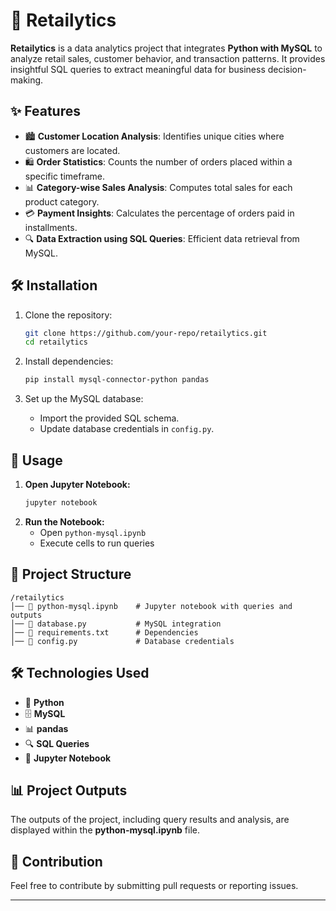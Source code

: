 # 🛒 Retailytics

**Retailytics** is a data analytics project that integrates **Python with MySQL** to analyze retail sales, customer behavior, and transaction patterns. It provides insightful SQL queries to extract meaningful data for business decision-making.

## ✨ Features

- 🏙️ **Customer Location Analysis**: Identifies unique cities where customers are located.
- 🛍️ **Order Statistics**: Counts the number of orders placed within a specific timeframe.
- 📊 **Category-wise Sales Analysis**: Computes total sales for each product category.
- 💳 **Payment Insights**: Calculates the percentage of orders paid in installments.
- 🔍 **Data Extraction using SQL Queries**: Efficient data retrieval from MySQL.

## 🛠️ Installation

1. Clone the repository:
   ```bash
   git clone https://github.com/your-repo/retailytics.git
   cd retailytics
   ```

2. Install dependencies:
   ```bash
   pip install mysql-connector-python pandas
   ```

3. Set up the MySQL database:
   - Import the provided SQL schema.
   - Update database credentials in `config.py`.

## 🚀 Usage

1. **Open Jupyter Notebook:**
   ```bash
   jupyter notebook
   ```
2. **Run the Notebook:**
   - Open `python-mysql.ipynb`
   - Execute cells to run queries

## 📂 Project Structure

```
/retailytics
│── 📜 python-mysql.ipynb    # Jupyter notebook with queries and outputs
│── 💾 database.py           # MySQL integration
│── 📃 requirements.txt      # Dependencies
│── 📌 config.py             # Database credentials
```

## 🛠️ Technologies Used

- 🐍 **Python**
- 🗄️ **MySQL**
- 📊 **pandas**
- 🔍 **SQL Queries**
- 📓 **Jupyter Notebook**

## 📊 Project Outputs

The outputs of the project, including query results and analysis, are displayed within the **python-mysql.ipynb** file.

## 🤝 Contribution

Feel free to contribute by submitting pull requests or reporting issues.

---
